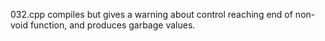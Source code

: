 032.cpp compiles but gives a warning about control reaching end of non-void function, and produces garbage values.